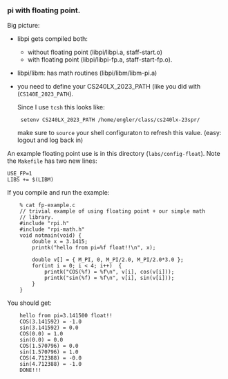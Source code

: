 ### pi with floating point.

Big picture:

 - libpi gets compiled both:

    - without floating point (libpi/libpi.a, staff-start.o) 
    - with floating point (libpi/libpi-fp.a, staff-start-fp.o). 

 - libpi/libm: has math routines (libpi/libm/libm-pi.a)

 - you need to define  your CS240LX_2023_PATH (like you did with
   (`CS140E_2023_PATH`).  

   Since I use `tcsh` this looks like:

        setenv CS240LX_2023_PATH /home/engler/class/cs240lx-23spr/

   make sure to `source` your shell configuraton to refresh this
   value. (easy: logout and log back in)

An example floating point use is in this directory (`labs/config-float`).
Note the `Makefile` has two new lines:

    USE_FP=1
    LIBS += $(LIBM)

If you compile and run the example:

        % cat fp-example.c  
        // trivial example of using floating point + our simple math
        // library.
        #include "rpi.h"
        #include "rpi-math.h"
        void notmain(void) {
            double x = 3.1415;
            printk("hello from pi=%f float!!\n", x);
        
            double v[] = { M_PI, 0, M_PI/2.0, M_PI/2.0*3.0 };
            for(int i = 0; i < 4; i++)  {
                printk("COS(%f) = %f\n", v[i], cos(v[i]));
                printk("sin(%f) = %f\n", v[i], sin(v[i]));
            }
        }

You should get:

        hello from pi=3.141500 float!!
        COS(3.141592) = -1.0
        sin(3.141592) = 0.0
        COS(0.0) = 1.0
        sin(0.0) = 0.0
        COS(1.570796) = 0.0
        sin(1.570796) = 1.0
        COS(4.712388) = -0.0
        sin(4.712388) = -1.0
        DONE!!!
